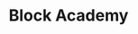 ---
layout: project
title: Block Academy
snippet: An augmented reality puzzle game for iOS. Users must assemble blocks according to blueprints that appear over a marker. Unity3D and Vuforia.
---